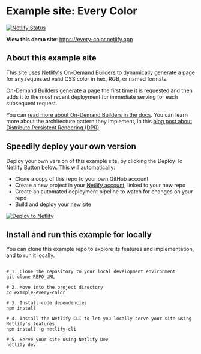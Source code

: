 # Example site: Every Color


[![Netlify Status](https://api.netlify.com/api/v1/badges/488273b8-e7d0-40c3-818c-25bad51a3007/deploy-status)](https://app.netlify.com/sites/every-color/deploys)

**View this demo site**: https://every-color.netlify.app


## About this example site

This site uses [Netlify's On-Demand Builders](https://www.netlify.com/blog/2021/04/14/faster-builds-for-large-sites-on-netlify-with-on-demand-builders-now-in-early-access/?utm_medium=social&utm_source=github&utm_campaign=devex-ph&utm_content=devex-examples) to dynamically generate a page for any requested valid CSS color in hex, RGB, or named formats.

On-Demand Builders generate a page the first time it is requested and then adds it to the most recent deployment for immediate serving for each subsequent request.

You can [read more about On-Demand Builders in the docs](https://docs.netlify.com/configure-builds/on-demand-builders/?utm_medium=social&utm_source=github&utm_campaign=devex-ph&utm_content=devex-examples). You can learn more about the architecture pattern they implement, in this [blog post about Distribute Persistent Rendering (DPR)](https://www.netlify.com/blog/2021/04/14/distributed-persistent-rendering-a-new-jamstack-approach-for-faster-builds/?utm_medium=social&utm_source=github&utm_campaign=devex-ph&utm_content=devex-examples)



## Speedily deploy your own version

Deploy your own version of this example site, by clicking the Deploy To Netlify Button below. This will automatically:

- Clone a copy of this repo to your own GitHub account
- Create a new project in your [Netlify account](https://app.netlify.com/?utm_medium=social&utm_source=github&utm_campaign=devex-ph&utm_content=devex-examples), linked to your new repo
- Create an automated deployment pipeline to watch for changes on your repo
- Build and deploy your new site

[![Deploy to Netlify](https://www.netlify.com/img/deploy/button.svg)](https://app.netlify.com/start/deploy?repository=https://github.com/netlify/example-every-color&utm_medium=social&utm_source=github&utm_campaign=devex-ph&utm_content=devex-examples)


## Install and run this example for locally

You can clone this example repo to explore its features and implementation, and to run it locally.

```shell

# 1. Clone the repository to your local development environment
git clone REPO_URL

# 2. Move into the project directory
cd example-every-color

# 3. Install code dependencies
npm install

# 4. Install the Netlify CLI to let you locally serve your site using Netlify's features
npm install -g netlify-cli

# 5. Serve your site using Netlify Dev
netlify dev

```


